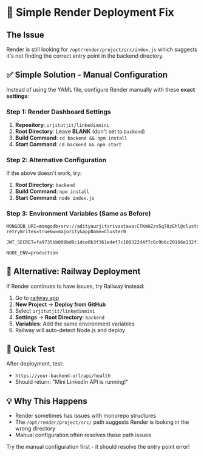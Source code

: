 # 🔧 Simple Render Deployment Fix

## The Issue
Render is still looking for `/opt/render/project/src/index.js` which suggests it's not finding the correct entry point in the backend directory.

## ✅ Simple Solution - Manual Configuration

Instead of using the YAML file, configure Render manually with these **exact settings**:

### Step 1: Render Dashboard Settings
1. **Repository**: `urjitutjit/linkedinmini`
2. **Root Directory**: Leave **BLANK** (don't set to `backend`)
3. **Build Command**: `cd backend && npm install`
4. **Start Command**: `cd backend && npm start`

### Step 2: Alternative Configuration
If the above doesn't work, try:
1. **Root Directory**: `backend`
2. **Build Command**: `npm install`
3. **Start Command**: `node index.js`

### Step 3: Environment Variables (Same as Before)
```
MONGODB_URI=mongodb+srv://adityaurjitsrivastava:CTKmHZzv5q78zEhl@cluster0.lkyyzrc.mongodb.net/minilinkedin?retryWrites=true&w=majority&appName=Cluster0

JWT_SECRET=fa9735bb089bd0c1dce8b3f361edef7c100322d4f7c6c9b6c20166e132f134fd48cf7cc6ef009d704b21ff1ab27bfbd76a4be332bcdc11acd3371da677768ede

NODE_ENV=production
```

## 🚀 Alternative: Railway Deployment

If Render continues to have issues, try Railway instead:

1. Go to [railway.app](https://railway.app)
2. **New Project** → **Deploy from GitHub**
3. Select `urjitutjit/linkedinmini`
4. **Settings** → **Root Directory**: `backend`
5. **Variables**: Add the same environment variables
6. Railway will auto-detect Node.js and deploy

## 🔧 Quick Test
After deployment, test:
- `https://your-backend-url/api/health`
- Should return: "Mini LinkedIn API is running!"

## 💡 Why This Happens
- Render sometimes has issues with monorepo structures
- The `/opt/render/project/src/` path suggests Render is looking in the wrong directory
- Manual configuration often resolves these path issues

Try the manual configuration first - it should resolve the entry point error!
